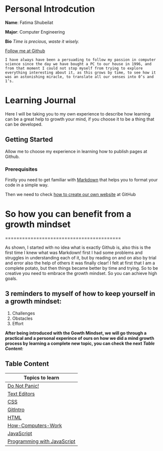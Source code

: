# Personal Introdcution 
>
**Name**: Fatima Shubeilat
>
**Major**: Computer Engineering
>
**Bio** *Time is precious, waste it wisely.*
>
[Follow me at Github](https://github.com/fatfooot)

```
I have always have been a persuading to follow my passion in computer science since the day we have bought a PC to our house in 1996, and from that moment I could not stop myself from trying to explore everything interesting about it, as this grows by time, to see how it was an astonishing miracle, to translate all our senses into 0’s and 1’s.
```

# Learning Journal

Here I will be taking you to my own experience to describe how learning can be a great help to growth your mind, if you choose it to be a thing that can be developed.

## Getting Started

Allow me to choose my experience in learning how to publish pages at Github.


### Prerequisites 

Firstly you need to get familiar with [Markdown](https://help.github.com/en/articles/basic-writing-and-formatting-syntax) that helps you to format your code in a simple way.

Then we need to check [how to create our own website](https://guides.github.com/features/pages/) at GitHub


# So how you can benefit from a growth mindset
=========================================

As shown, I started with no idea what is exactly Github is, also this is the first time I knew what was Markdown! first I had some problems and struggles in understanding each of it, but by reading on and on also by trial and error also the help of others it was finally clear! I felt at first that I am a complete potato, but then things became better by time and trying.
So to be creative you need to embrace the growth mindset. So you can achieve high goals.

## 3 reminders to myself of how to keep yourself in a growth mindset:
  1. Challenges
  2. Obstacles
  3. Effort

**After being introduced with the Gowth Mindset, we will go through a practical and a personal experince of ours on how we did a mind growth process by learning a complete new topic, you can check the next *Table Content:***

## Table Content

| Topics to learn |
| ----------------   |
| [Do Not Panic!](https://fatfooot.github.io/Learning-Journal/do_not_panic)
| [Text Editors](https://fatfooot.github.io/Learning-Journal/texteditors)
| [CSS](https://fatfooot.github.io/Learning-Journal/CSS)
| [GitIntro](https://fatfooot.github.io/Learning-Journal/GitIntro)
| [HTML](https://fatfooot.github.io/Learning-Journal/HTML)
| [How-Computers-Work](https://fatfooot.github.io/Learning-Journal/How-Computers-Work)
| [JavaScript](https://fatfooot.github.io/Learning-Journal/JavaScript)
| [Programming with JavaScript](https://fatfooot.github.io/Learning-Journal/Programming-with-JavaScript)
  










